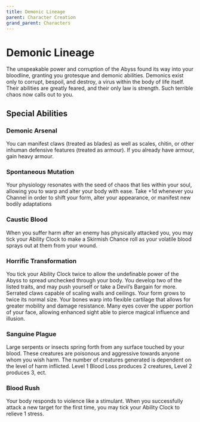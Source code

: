```yaml
---
title: Demonic Lineage
parent: Character Creation
grand_parent: Characters
---
```


# Demonic Lineage
The unspeakable power and corruption of the Abyss found its way into your bloodline, granting you grotesque and demonic abilities. Demonics exist only to corrupt, bespoil, and destroy, a virus within the body of life itself. Their abilities are greatly feared, and their only law is strength. Such terrible chaos now calls out to you.

## Special Abilities

### Demonic Arsenal
You can manifest claws (treated as blades) as well as scales, chitin, or other inhuman defensive features (treated as armour). If you already have armour, gain heavy armour.

### Spontaneous Mutation
Your physiology resonates with the seed of chaos that lies within your soul, allowing you to warp and alter your body with ease. Take +1d whenever you Channel in order to shift your form, alter your appearance, or manifest new bodily adaptations

### Caustic Blood
When you suffer harm after an enemy has physically attacked you, you may tick your Ability Clock to make a Skirmish Chance roll as your volatile blood sprays out at them from your wound.

### Horrific Transformation
You tick your Ability Clock twice to allow the undefinable power of the Abyss to spread unchecked through your body. You develop two of the listed traits, and may push yourself or take a Devil’s Bargain for more. 
Serrated claws capable of scaling walls and ceilings.
Your form grows to twice its normal size.
Your bones warp into flexible cartilage that allows for greater mobility and damage resistance.
Many eyes cover the upper portion of your face, allowing enhanced sight able to pierce magical influence and illusion.

### Sanguine Plague
Large serpents or insects spring forth from any surface touched by your blood. These creatures are poisonous and aggressive towards anyone whom you wish harm.
The number of creatures generated is dependent on the level of harm inflicted. Level 1 Blood Loss produces 2 creatures, Level 2 produces 3, ect.

### Blood Rush
Your body responds to violence like a stimulant. When you successfully attack a new target for the first time, you may tick your Ability Clock to relieve 1 stress.
